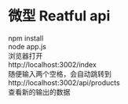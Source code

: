 # 微型 Reatful api
npm install <br>
node app.js <br>
浏览器打开 <br>
http://localhost:3002/index <br>
随便输入两个空格，会自动跳转到 <br>
http://localhost:3002/api/products <br>
查看新的输出的数据 <br>
